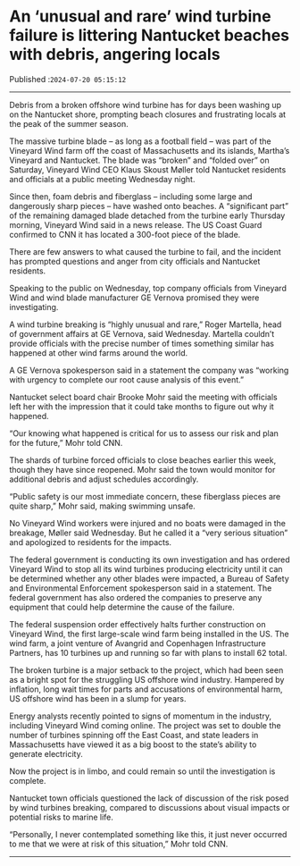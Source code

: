 # An ‘unusual and rare’ wind turbine failure is littering Nantucket beaches with debris, angering locals

Published :`2024-07-20 05:15:12`

---

Debris from a broken offshore wind turbine has for days been washing up on the Nantucket shore, prompting beach closures and frustrating locals at the peak of the summer season.

The massive turbine blade – as long as a football field – was part of the Vineyard Wind farm off the coast of Massachusetts and its islands, Martha’s Vineyard and Nantucket. The blade was “broken” and “folded over” on Saturday, Vineyard Wind CEO Klaus Skoust Møller told Nantucket residents and officials at a public meeting Wednesday night.

Since then, foam debris and fiberglass  – including some large and dangerously sharp pieces – have washed onto beaches. A “significant part” of the remaining damaged blade detached from the turbine early Thursday morning, Vineyard Wind said in a news release. The US Coast Guard confirmed to CNN it has located a 300-foot piece of the blade.

There are few answers to what caused the turbine to fail, and the incident has prompted questions and anger from city officials and Nantucket residents.

Speaking to the public on Wednesday, top company officials from Vineyard Wind and wind blade manufacturer GE Vernova promised they were investigating.

A wind turbine breaking is “highly unusual and rare,” Roger Martella, head of government affairs at GE Vernova, said Wednesday. Martella couldn’t provide officials with the precise number of times something similar has happened at other wind farms around the world.

A GE Vernova spokesperson said in a statement the company was “working with urgency to complete our root cause analysis of this event.”

Nantucket select board chair Brooke Mohr said the meeting with officials left her with the impression that it could take months to figure out why it happened.

“Our knowing what happened is critical for us to assess our risk and plan for the future,” Mohr told CNN.

The shards of turbine forced officials to close beaches earlier this week, though they have since reopened. Mohr said the town would monitor for additional debris and adjust schedules accordingly.

“Public safety is our most immediate concern, these fiberglass pieces are quite sharp,” Mohr said, making swimming unsafe.

No Vineyard Wind workers were injured and no boats were damaged in the breakage, Møller said Wednesday. But he called it a “very serious situation” and apologized to residents for the impacts.

The federal government is conducting its own investigation and has ordered Vineyard Wind to stop all its wind turbines producing electricity until it can be determined whether any other blades were impacted, a Bureau of Safety and Environmental Enforcement spokesperson said in a statement. The federal government has also ordered the companies to preserve any equipment that could help determine the cause of the failure.

The federal suspension order effectively halts further construction on Vineyard Wind, the first large-scale wind farm being installed in the US. The wind farm, a joint venture of Avangrid and Copenhagen Infrastructure Partners, has 10 turbines up and running so far with plans to install 62 total.

The broken turbine is a major setback to the project, which had been seen as a bright spot for the struggling US offshore wind industry. Hampered by inflation, long wait times for parts and accusations of environmental harm, US offshore wind has been in a slump for years.

Energy analysts recently pointed to signs of momentum in the industry, including Vineyard Wind coming online. The project was set to double the number of turbines spinning off the East Coast, and state leaders in Massachusetts have viewed it as a big boost to the state’s ability to generate electricity.

Now the project is in limbo, and could remain so until the investigation is complete.

Nantucket town officials questioned the lack of discussion of the risk posed by wind turbines breaking, compared to discussions about visual impacts or potential risks to marine life.

“Personally, I never contemplated something like this, it just never occurred to me that we were at risk of this situation,” Mohr told CNN.

---


